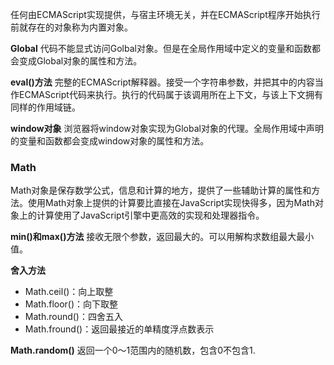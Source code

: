 任何由ECMAScript实现提供，与宿主环境无关，并在ECMAScript程序开始执行前就存在的对象称为内置对象。

**Global**
代码不能显式访问Golbal对象。但是在全局作用域中定义的变量和函数都会变成Global对象的属性和方法。

**eval()方法**
完整的ECMAScript解释器。接受一个字符串参数，并把其中的内容当作ECMAScript代码来执行。执行的代码属于该调用所在上下文，与该上下文拥有同样的作用域链。

**window对象**
浏览器将window对象实现为Global对象的代理。全局作用域中声明的变量和函数都会变成window对象的属性和方法。

### Math
Math对象是保存数学公式，信息和计算的地方，提供了一些辅助计算的属性和方法。使用Math对象上提供的计算要比直接在JavaScript实现快得多，因为Math对象上的计算使用了JavaScript引擎中更高效的实现和处理器指令。

**min()和max()方法**
接收无限个参数，返回最大的。可以用解构求数组最大最小值。

**舍入方法**
* Math.ceil()：向上取整
* Math.floor()：向下取整
* Math.round()：四舍五入
* Math.fround()：返回最接近的单精度浮点数表示

**Math.random()**
返回一个0～1范围内的随机数，包含0不包含1.